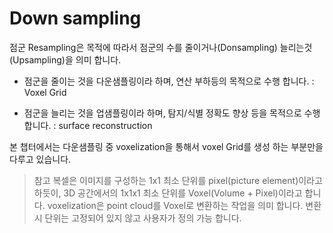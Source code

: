 # Down sampling

점군 Resampling은 목적에 따라서 점군의 수를 줄이거나(Donsampling) 늘리는것(Upsampling)을 의미 합니다.

- 점군을 줄이는 것을 다운샘플링이라 하며, 연산 부하등의 목적으로 수행 합니다. : Voxel Grid

- 점군을 늘리는 것을 업샘플링이라 하며, 탐지/식별 정확도 향상 등을 목적으로 수행 합니다. : surface reconstruction

본 챕터에서는 다운샘플링 중 voxelization을 통해서 voxel Grid를 생성 하는 부분만을 다루고 있습니다.

> 참고 복셀은 이미지를 구성하는 1x1 최소 단위를 pixel(picture element)이라고 하듯이, 3D 공간에서의 1x1x1 최소 단위를 Voxel(Volume + Pixel)이라고 합니다. voxelization은 point cloud를 Voxel로 변환하는 작업을 의미 합니다. 변환시 단위는 고정되어 있지 않고 사용자가 정의 가능 합니다. 




